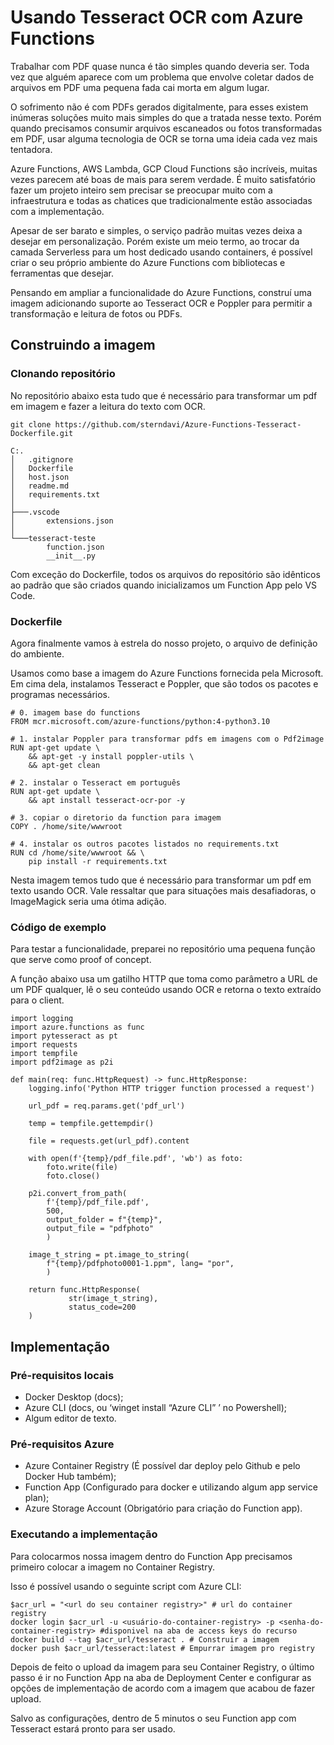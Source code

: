 # Usando Tesseract OCR com Azure Functions

Trabalhar com PDF quase nunca é tão simples quando deveria ser. Toda vez que alguém aparece com um problema que envolve coletar dados de arquivos em PDF uma pequena fada cai morta em algum lugar.

O sofrimento não é com PDFs gerados digitalmente, para esses existem inúmeras soluções muito mais simples do que a tratada nesse texto. Porém quando precisamos consumir arquivos escaneados ou fotos transformadas em PDF, usar alguma tecnologia de OCR se torna uma ideia cada vez mais tentadora.

Azure Functions, AWS Lambda, GCP Cloud Functions são incríveis, muitas vezes parecem até boas de mais para serem verdade. É muito satisfatório fazer um projeto inteiro sem precisar se preocupar muito com a infraestrutura e todas as chatices que tradicionalmente estão associadas com a implementação.

Apesar de ser barato e simples, o serviço padrão muitas vezes deixa a desejar em personalização. Porém existe um meio termo, ao trocar da camada Serverless para um host dedicado usando containers, é possível criar o seu próprio ambiente do Azure Functions com bibliotecas e ferramentas que desejar.

Pensando em ampliar a funcionalidade do Azure Functions, construí uma imagem adicionando suporte ao Tesseract OCR e Poppler para permitir a transformação e leitura de fotos ou PDFs.

## Construindo a imagem

### Clonando repositório

No repositório abaixo esta tudo que é necessário para transformar um pdf em imagem e fazer a leitura do texto com OCR.
```
git clone https://github.com/sterndavi/Azure-Functions-Tesseract-Dockerfile.git
```

```
C:.
│   .gitignore
│   Dockerfile
│   host.json
│   readme.md
│   requirements.txt
│
├───.vscode
│       extensions.json
│
└───tesseract-teste
        function.json
        __init__.py
```
Com exceção do Dockerfile, todos os arquivos do repositório são idênticos ao padrão que são criados quando inicializamos um Function App pelo VS Code.

### Dockerfile

Agora finalmente vamos à estrela do nosso projeto, o arquivo de definição do ambiente.

Usamos como base a imagem do Azure Functions fornecida pela Microsoft. Em cima dela, instalamos Tesseract e Poppler, que são todos os pacotes e programas necessários.

```
# 0. imagem base do functions
FROM mcr.microsoft.com/azure-functions/python:4-python3.10

# 1. instalar Poppler para transformar pdfs em imagens com o Pdf2image
RUN apt-get update \
    && apt-get -y install poppler-utils \
    && apt-get clean

# 2. instalar o Tesseract em português
RUN apt-get update \
    && apt install tesseract-ocr-por -y

# 3. copiar o diretorio da function para imagem
COPY . /home/site/wwwroot

# 4. instalar os outros pacotes listados no requirements.txt
RUN cd /home/site/wwwroot && \
    pip install -r requirements.txt
```

Nesta imagem temos tudo que é necessário para transformar um pdf em texto usando OCR. Vale ressaltar que para situações mais desafiadoras, o ImageMagick seria uma ótima adição.

### Código de exemplo

Para testar a funcionalidade, preparei no repositório uma pequena função que serve como proof of concept.

A função abaixo usa um gatilho HTTP que toma como parâmetro a URL de um PDF qualquer, lê o seu conteúdo usando OCR e retorna o texto extraído para o client.

```
import logging
import azure.functions as func
import pytesseract as pt
import requests
import tempfile
import pdf2image as p2i

def main(req: func.HttpRequest) -> func.HttpResponse:
    logging.info('Python HTTP trigger function processed a request')

    url_pdf = req.params.get('pdf_url')

    temp = tempfile.gettempdir()

    file = requests.get(url_pdf).content

    with open(f'{temp}/pdf_file.pdf', 'wb') as foto:
        foto.write(file)
        foto.close()

    p2i.convert_from_path(
        f'{temp}/pdf_file.pdf',
        500,
        output_folder = f"{temp}",
        output_file = "pdfphoto"
        )

    image_t_string = pt.image_to_string(
        f"{temp}/pdfphoto0001-1.ppm", lang= "por", 
        )

    return func.HttpResponse(
             str(image_t_string),
             status_code=200
    )
```

## Implementação
### Pré-requisitos locais

   - Docker Desktop (docs);
   - Azure CLI (docs, ou ‘winget install “Azure CLI” ’ no Powershell);
   - Algum editor de texto.

### Pré-requisitos Azure

   - Azure Container Registry (É possível dar deploy pelo Github e pelo Docker Hub também);
   - Function App (Configurado para docker e utilizando algum app service plan);
   - Azure Storage Account (Obrigatório para criação do Function app).

### Executando a implementação

Para colocarmos nossa imagem dentro do Function App precisamos primeiro colocar a imagem no Container Registry.

Isso é possível usando o seguinte script com Azure CLI:
```
$acr_url = "<url do seu container registry>" # url do container registry
docker login $acr_url -u <usuário-do-container-registry> -p <senha-do-container-registry> #disponivel na aba de access keys do recurso
docker build --tag $acr_url/tesseract . # Construir a imagem
docker push $acr_url/tesseract:latest # Empurrar imagem pro registry
```

Depois de feito o upload da imagem para seu Container Registry, o último passo é ir no Function App na aba de Deployment Center e configurar as opções de implementação de acordo com a imagem que acabou de fazer upload.

Salvo as configurações, dentro de 5 minutos o seu Function app com Tesseract estará pronto para ser usado.

